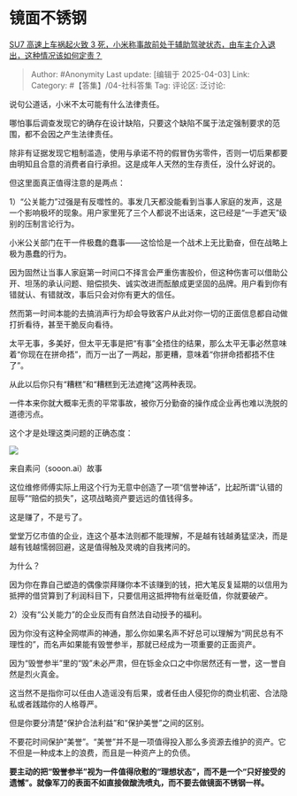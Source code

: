 # 镜面不锈钢
[SU7 高速上车祸起火致 3 死，小米称事故前处于辅助驾驶状态，由车主介入退出，这种情况该如何定责？](https://www.zhihu.com/question/1890446748742285164/answer/1890755718774236477)

> Author: #Anonymity
> Last update: [编辑于 2025-04-03]
> Link:
> Category: #【答集】/04-社科答集 
> Tag:
> 评论区:
> 泛讨论:

说句公道话，小米不太可能有什么法律责任。

哪怕事后调查发现它的确存在设计缺陷，只要这个缺陷不属于法定强制要求的范围，都不会因之产生法律责任。

除非有证据发现它粗制滥造，使用与承诺不符的假冒伪劣零件，否则一切后果都要由明知且合意的消费者自行承担。这是成年人天然的生存责任，没什么好说的。

但这里面真正值得注意的是两点：

1）“公关能力”过强是有反噬性的。事发几天都没能看到当事人家庭的发声，这是一个影响极坏的现象。用户家里死了三个人都说不出话来，这已经是“一手遮天”级别的压制言论行为。

小米公关部门在干一件极蠢的蠢事——这恰恰是一个战术上无比勤奋，但在战略上极为愚蠢的行为。

因为固然让当事人家庭第一时间口不择言会严重伤害股价，但这种伤害可以借助公开、坦荡的承认问题、赔偿损失、诚实改进而酝酿成更坚固的品牌。用户看到你有错就认、有错就改，事后只会对你有更大的信任。

然而第一时间本能的去搞消声行为却会导致客户从此对你一切的正面信息都自动做打折看待，甚至干脆反向看待。

太平无事，多美好，但太平无事是把“有事”全捂住的结果，那么太平无事必然意味着“你现在在拼命捂”，而万一出了一两起，那更糟，意味着“你拼命捂都捂不住了”。

从此以后你只有“糟糕”和“糟糕到无法遮掩”这两种表现。

一件本来你就大概率无责的平常事故，被你万分勤奋的操作成企业再也难以洗脱的道德污点。

这个才是处理这类问题的正确态度：

![](https://picx.zhimg.com/80/v2-1fe2deda7afdba85ab8d7086bc72c845_1440w.webp?source=c8b7c179)

来自素问（sooon.ai）故事

这位维修师傅实际上用这个行为无意中创造了一项“信誉神话”，比起所谓“认错的屈辱”“赔偿的损失”，这项战略资产要远远的值钱得多。

这是赚了，不是亏了。

堂堂万亿市值的企业，连这个基本法则都不能理解，不是越有钱越勇猛坚决，而是越有钱越懦弱回避，这是值得触及灵魂的自我拷问的。

为什么？

因为你在靠自己塑造的偶像崇拜赚你本不该赚到的钱，把大笔反复延期的以信用为抵押的借贷算到了利润科目下，只要信用这抵押物有丝毫贬值，你就要破产。

  

2）没有“公关能力”的企业反而有自然法自动授予的福利。

因为你没有这种全网噤声的神通，那么你如果名声不好总可以理解为“网民总有不理性的”，而名声如果能有毁誉参半，那就已经成为一项重要的正面资产。

因为“毁誉参半”里的“毁”未必严肃，但在铄金众口之中你居然还有一誉，这一誉自然是烈火真金。

这当然不是指你可以任由人造谣没有后果，或者任由人侵犯你的商业机密、合法隐私或者践踏你的人格尊严。

但是你要分清楚“保护合法利益”和“保护美誉”之间的区别。

不要花时间保护“美誉”。“美誉”并不是一项值得投入那么多资源去维护的资产。它不但是一种成本上的浪费，而且是一种资产上的负债。

**要主动的把“毁誉参半”视为一件值得欣慰的“理想状态”，而不是一个“只好接受的遗憾”。就像军刀的表面不如直接做酸洗喷丸，而不要去做镜面不锈钢一样。**
